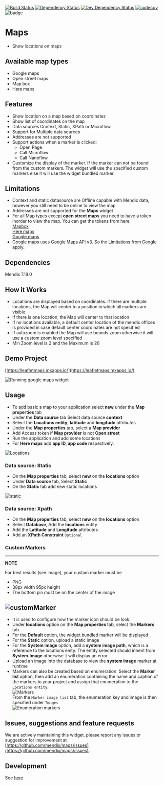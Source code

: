 [![Build Status](https://travis-ci.org/mendix/maps.svg?branch=master)](https://travis-ci.org/mendix/maps)
[![Dependency Status](https://david-dm.org/mendix/maps.svg)](https://david-dm.org/mendix/maps)
[![Dev Dependency Status](https://david-dm.org/mendix/maps.svg#info=devDependencies)](https://david-dm.org/mendix/maps#info=devDependencies)
[![codecov](https://codecov.io/gh/mendix/maps/branch/master/graph/badge.svg)](https://codecov.io/gh/mendix/maps)
![badge](https://img.shields.io/badge/mendix-7.18.0-green.svg)

# Maps
* Show locations on maps

## Available map types
* Google maps
* Open street maps
* Map box
* Here maps

## Features
* Show location on a map based on coordinates
* Show list of coordinates on the map
* Data sources Context, Static, XPath or Microflow
* Support for Multiple data sources
* Addresses are not supported
* Support actions when a marker is clicked:
    * Open Page
    * Call Microflow
    * Call Nanoflow
* Customize the display of the marker. If the marker can not be found from the custom markers. The widget will use
the specified custom markers else it will use the widget bundled marker.

## Limitations
* Context and static datasource are Offline capable with Mendix data, however you still need to be online to view the map  
* Addresses are not supported for the **Maps** widget
* For all Map types except **open street maps** you need to have a token inorder to view the map. You can get the tokens from here  
[Mapbox](https://www.mapbox.com)  
[Here maps](https://www.here.com/)  
[Google maps](https://cloud.google.com/maps-platform/)
* Google maps uses [Google Maps API v3](https://developers.google.com/maps/). So the [Limitations](https://developers.google.com/maps/premium/usage-limits)
from Google apply.

## Dependencies
Mendix 7.18.0

## How it Works

* Locations are displayed based on coordinates. if there are multiple locations, the Map will center to a position in which all markers are visible
* If there is one location, the Map will center to that location
* If no locations available, a default center location of the mendix offices is provided in case default center coordinates are not specified
* If autozoom is enabled the Map will use bounds zoom otherwise it will use a custom zoom level specified
* Min Zoom level is 2 and the Maximum is 20

## Demo Project

[https://leafletmaps.mxapps.io/](https://leafletmaps.mxapps.io/)

![Running google maps widget](/assets/maps-google.png)

## Usage
- To add basic a map to your application select **new** under the **Map properties** tab
- Under the **Data source** tab Select data source **context**
- Select the **Locations entity**, **latitude** and **longitude** attributes
- Under the **Map properties** tab, select a **Map provider**
- Add Access token if **Map provider** is not **Open street**
- Run the application and add some locations
- For **Here maps** add **app ID, app code** respectively.

![Locations](/assets/maps-locations.png)
### Data source: Static
- On the **Map properties** tab, select **new** on the **locations** option
- Under **Data source** tab, Select **Static**
- On the **Static** tab add new static locations

![static](/assets/maps-static.png)

### Data source: Xpath
- On the **Map properties** tab, select **new** on the **locations** option
- Select **Database**, Add the **locations** entity
- Add the **Latitude** and **Longitude** attributes
- Add an **XPath Constraint** `Optional`

### Custom Markers

---
**NOTE**

For best results (see image), your custom marker must be  

- PNG  
- 38px width 95px height 
- The bottom pin must be on the center of the image 

![customMarker](/assets/customMarkerExample.jpg)
---

-  It is used to configure how the marker icon should be look.
- Under **locations** option on the **Map properties** tab, select the **Markers** tab 
- For the **Default** option, the widget bundled marker will be displayed
- For the **Static** option, upload a static image
- For the **System image** option, add a **system image path**, which is a reference to the locations enity. The entity selected should inherit from **System.Image** otherwise it will display an error.
- Upload an image into the database to view the **system image** marker at runtime
- Markers can also be created based on enumeration. Select the **Marker list** option, then add an enumeration containing the name and caption of the markers to your project and assign that enumeration to the `Locations entity`.  
![Markers](/assets/maps-markers.png)  
From the `Marker image list` tab, the enumeration key and image is then specified under `Images`  
![Enumeration markers](/assets/markers.png)

## Issues, suggestions and feature requests
We are actively maintaining this widget, please report any issues or suggestion for improvement at  
[https://github.com/mendix/maps/issues](https://github.com/mendix/maps/issues).

## Development
See [here](/development.md)
